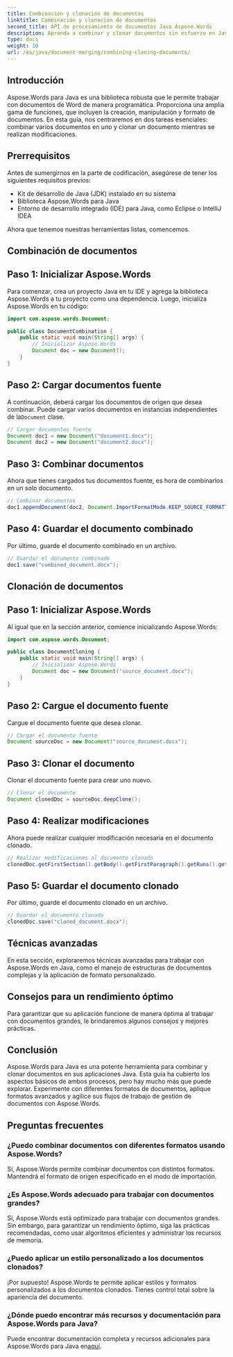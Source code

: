 ```yaml
---
title: Combinación y clonación de documentos
linktitle: Combinación y clonación de documentos
second_title: API de procesamiento de documentos Java Aspose.Words
description: Aprenda a combinar y clonar documentos sin esfuerzo en Java con Aspose.Words. Esta guía paso a paso cubre todo lo que necesita saber.
type: docs
weight: 10
url: /es/java/document-merging/combining-cloning-documents/
---
```


## Introducción

Aspose.Words para Java es una biblioteca robusta que le permite trabajar con documentos de Word de manera programática. Proporciona una amplia gama de funciones, que incluyen la creación, manipulación y formato de documentos. En esta guía, nos centraremos en dos tareas esenciales: combinar varios documentos en uno y clonar un documento mientras se realizan modificaciones.

## Prerrequisitos

Antes de sumergirnos en la parte de codificación, asegúrese de tener los siguientes requisitos previos:

- Kit de desarrollo de Java (JDK) instalado en su sistema
- Biblioteca Aspose.Words para Java
- Entorno de desarrollo integrado (IDE) para Java, como Eclipse o IntelliJ IDEA

Ahora que tenemos nuestras herramientas listas, comencemos.

## Combinación de documentos

## Paso 1: Inicializar Aspose.Words

Para comenzar, crea un proyecto Java en tu IDE y agrega la biblioteca Aspose.Words a tu proyecto como una dependencia. Luego, inicializa Aspose.Words en tu código:

```java
import com.aspose.words.Document;

public class DocumentCombination {
    public static void main(String[] args) {
        // Inicializar Aspose.Words
        Document doc = new Document();
    }
}
```

## Paso 2: Cargar documentos fuente

 A continuación, deberá cargar los documentos de origen que desea combinar. Puede cargar varios documentos en instancias independientes de la`Document` clase.

```java
// Cargar documentos fuente
Document doc1 = new Document("document1.docx");
Document doc2 = new Document("document2.docx");
```

## Paso 3: Combinar documentos

Ahora que tienes cargados tus documentos fuente, es hora de combinarlos en un solo documento.

```java
// Combinar documentos
doc1.appendDocument(doc2, Document.ImportFormatMode.KEEP_SOURCE_FORMATTING);
```

## Paso 4: Guardar el documento combinado

Por último, guarde el documento combinado en un archivo.

```java
// Guardar el documento combinado
doc1.save("combined_document.docx");
```

## Clonación de documentos

## Paso 1: Inicializar Aspose.Words

Al igual que en la sección anterior, comience inicializando Aspose.Words:

```java
import com.aspose.words.Document;

public class DocumentCloning {
    public static void main(String[] args) {
        // Inicializar Aspose.Words
        Document doc = new Document("source_document.docx");
    }
}
```

## Paso 2: Cargue el documento fuente

Cargue el documento fuente que desea clonar.

```java
// Cargar el documento fuente
Document sourceDoc = new Document("source_document.docx");
```

## Paso 3: Clonar el documento

Clonar el documento fuente para crear uno nuevo.

```java
// Clonar el documento
Document clonedDoc = sourceDoc.deepClone();
```

## Paso 4: Realizar modificaciones

Ahora puede realizar cualquier modificación necesaria en el documento clonado.

```java
// Realizar modificaciones al documento clonado
clonedDoc.getFirstSection().getBody().getFirstParagraph().getRuns().get(0).setText("Modified Content");
```

## Paso 5: Guardar el documento clonado

Por último, guarde el documento clonado en un archivo.

```java
// Guardar el documento clonado
clonedDoc.save("cloned_document.docx");
```

## Técnicas avanzadas

En esta sección, exploraremos técnicas avanzadas para trabajar con Aspose.Words en Java, como el manejo de estructuras de documentos complejas y la aplicación de formato personalizado.

## Consejos para un rendimiento óptimo

Para garantizar que su aplicación funcione de manera óptima al trabajar con documentos grandes, le brindaremos algunos consejos y mejores prácticas.

## Conclusión

Aspose.Words para Java es una potente herramienta para combinar y clonar documentos en sus aplicaciones Java. Esta guía ha cubierto los aspectos básicos de ambos procesos, pero hay mucho más que puede explorar. Experimente con diferentes formatos de documentos, aplique formatos avanzados y agilice sus flujos de trabajo de gestión de documentos con Aspose.Words.

## Preguntas frecuentes

### ¿Puedo combinar documentos con diferentes formatos usando Aspose.Words?

Sí, Aspose.Words permite combinar documentos con distintos formatos. Mantendrá el formato de origen especificado en el modo de importación.

### ¿Es Aspose.Words adecuado para trabajar con documentos grandes?

Sí, Aspose.Words está optimizado para trabajar con documentos grandes. Sin embargo, para garantizar un rendimiento óptimo, siga las prácticas recomendadas, como usar algoritmos eficientes y administrar los recursos de memoria.

### ¿Puedo aplicar un estilo personalizado a los documentos clonados?

¡Por supuesto! Aspose.Words te permite aplicar estilos y formatos personalizados a los documentos clonados. Tienes control total sobre la apariencia del documento.

### ¿Dónde puedo encontrar más recursos y documentación para Aspose.Words para Java?

 Puede encontrar documentación completa y recursos adicionales para Aspose.Words para Java en[aquí](https://reference.aspose.com/words/java/).
